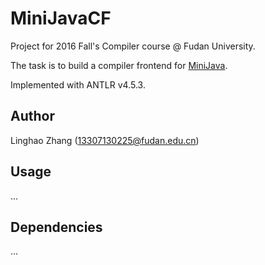 # MiniJavaCF

Project for 2016 Fall's Compiler course @ Fudan University.

The task is to build a compiler frontend for [MiniJava](http://www.cambridge.org/us/features/052182060X/index.html).

Implemented with ANTLR v4.5.3.

## Author

Linghao Zhang ([13307130225@fudan.edu.cn](13307130225@fudan.edu.cn))

## Usage

...

## Dependencies

...
